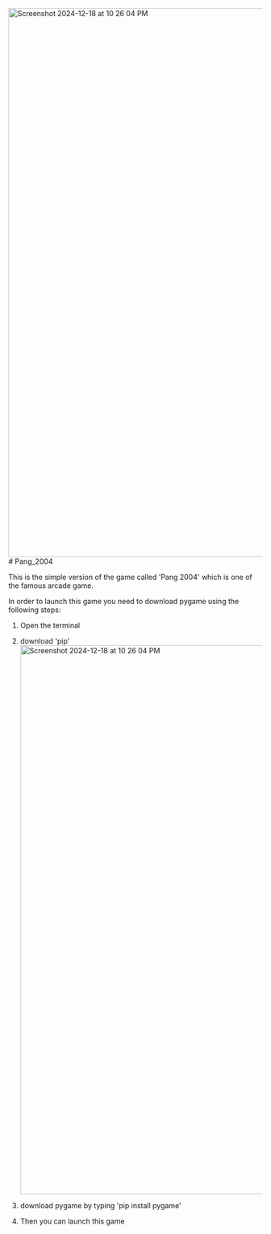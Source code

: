 <img width="1089" alt="Screenshot 2024-12-18 at 10 26 04 PM" src="https://github.com/user-attachments/assets/e84f0b00-614c-4cd6-afbc-f3afbb730548" /># Pang_2004

This is the simple version of the game called 'Pang 2004' which is one of the famous
arcade game.

In order to launch this game you need to download pygame using the following steps:
1. Open the terminal
2. download 'pip'<img width="1089" alt="Screenshot 2024-12-18 at 10 26 04 PM" src="https://github.com/user-attachments/assets/64e1d743-68f7-4d5e-83f9-6d55d3f0efff" />

3. download pygame by typing 'pip install pygame'
4. Then you can launch this game

